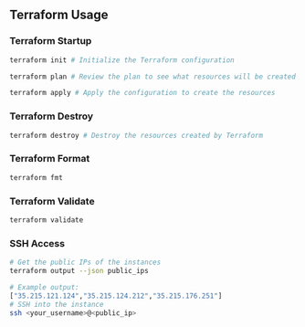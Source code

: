 ## Terraform Usage

### Terraform Startup

```bash
terraform init # Initialize the Terraform configuration

terraform plan # Review the plan to see what resources will be created

terraform apply # Apply the configuration to create the resources
```
### Terraform Destroy

```bash
terraform destroy # Destroy the resources created by Terraform
```
### Terraform Format

```bash
terraform fmt
```
### Terraform Validate

```bash
terraform validate
```

### SSH Access

```bash
# Get the public IPs of the instances
terraform output --json public_ips

# Example output:
["35.215.121.124","35.215.124.212","35.215.176.251"]
# SSH into the instance
ssh <your_username>@<public_ip>